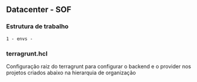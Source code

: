 ## Datacenter - SOF

### Estrutura de trabalho

```
1 - envs -
```

### terragrunt.hcl

Configuração raiz do terragrunt para configurar o backend e o provider nos projetos criados abaixo na hierarquia de organização
